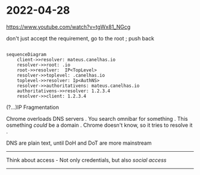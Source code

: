 # 2022-04-28

<https://www.youtube.com/watch?v=tgWx81_NGcg>

don't just accept the requirement, go to the root ; push back

```mermaid

sequenceDiagram
    client->>resolver: mateus.canelhas.io
    resolver->>root: .io
    root->>resolver:  IP<TopLevel>
    resolver->>toplevel: .canelhas.io
    toplevel->>resolver: Ip<AuthNS>
    resolver->>authoritativens: mateus.canelhas.io
    authoritativens->>resolver: 1.2.3.4
    resolver->>client: 1.2.3.4

```

(?...)IP Fragmentation

Chrome overloads DNS servers
    . You search omnibar for something
    . This osmething *could* be a domain
    . Chrome doesn't know, so it tries to resolve it
    .

DNS are plain text, until DoH and DoT are more mainstream

___

Think about access
    - Not only credentials, but also *social access*

___
